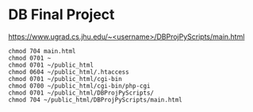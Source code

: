 # DB Final Project

https://www.ugrad.cs.jhu.edu/~<username>/DBProjPyScripts/main.html

```
chmod 704 main.html 
chmod 0701 ~
chmod 0701 ~/public_html
chmod 0604 ~/public_html/.htaccess
chmod 0701 ~/public_html/cgi-bin
chmod 0700 ~/public_html/cgi-bin/php-cgi
chmod 0701 ~/public_html/DBProjPyScripts/
chmod 704 ~/public_html/DBProjPyScripts/main.html
```
